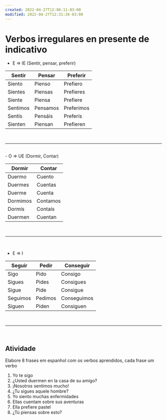 ```yaml
---
created: 2022-04-27T12:06:11-03:00
modified: 2022-04-27T12:31:36-03:00
---
```


# Verbos irregulares en presente de indicativo

- E => IE (Sentir, pensar, preferir)

| Sentir   | Pensar   | Preferir   |
| -------- | -------- | ---------- |
| Siento   | Pienso   | Prefiero   |
| Sientes  | Piensas  | Prefieres  |
| Siente   | Piensa   | Prefiere   |
| Sentimos | Pensamos | Preferimos |
| Sentís   | Pensáis  | Preferís   |
| Sienten  | Piensan  | Prefieren  |

<br />

---

<br />
- O => UE (Dormir, Contar)

| Dormir   | Contar   |
| -------- | -------- |
| Duermo   | Cuento   |
| Duermes  | Cuentas  |
| Duerme   | Cuenta   |
| Dormimos | Contamos |
| Dormís   | Contaís  |
| Duermen  | Cuentan  |

<br />

---

<br />

- E => I

| Seguir   | Pedir   | Conseguir   |
| -------- | ------- | ----------- |
| Sigo     | Pido    | Consigo     |
| Sigues   | Pides   | Consigues   |
| Sigue    | Pide    | Consigue    |
| Seguimos | Pedimos | Conseguimos |
| Siguen   | Piden   | Consiguen   |

<br />

---

<br />

## Atividade

Elabore 8 frases em espanhol com os verbos aprendidos, cada frase um verbo

1. Yo te sigo
2. ¿Usted duermen en la casa de su amigo?
3. ¡Nosotros sentimos mucho!
4. ¿Tu sigues aquele hombre?
5. Yo siento muchas enfermidades
6. Ellas cuentam sobre sus aventuras
7. Ella prefiere pastel
8. ¿Tú piensas sobre esto?
